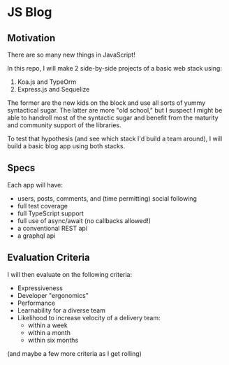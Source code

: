 # JS Blog

## Motivation

There are so many new things in JavaScript!

In this repo, I will make 2 side-by-side projects of a basic web stack using:

1. Koa.js and TypeOrm
2. Express.js and Sequelize

The former are the new kids on the block and use all sorts of yummy syntactical sugar. The latter are more "old school," but I suspect I might be able to handroll most of the syntactic sugar and benefit from the maturity and community support of the libraries.

To test that hypothesis (and see which stack I'd build a team around), I will build a basic blog app using both stacks.

## Specs

Each app will have:

* users, posts, comments, and (time permitting) social following
* full test coverage
* full TypeScript support
* full use of async/await (no callbacks allowed!)
* a conventional REST api
* a graphql api

## Evaluation Criteria

I will then evaluate on the following criteria:

* Expressiveness
* Developer "ergonomics"
* Performance
* Learnability for a diverse team
* Likelihood to increase velocity of a delivery team:
  * within a week
  * within a month
  * within six months

(and maybe a few more criteria as I get rolling)
